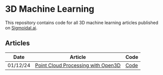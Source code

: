 # 3D Machine Learning

This repository contains code for all 3D machine learning articles published on  [Sigmoidal.ai](https://sigmoidal.ai/en).

## Articles

| **Date** | **Article** | **Code** |
|---|---|---|
|01/12/24|[Point Cloud Processing with Open3D](https://sigmoidal.ai/en/point-cloud-processing-with-open3d/)|[Code](https://github.com/carlosfab/3d_machine_learning/notebooks/point-cloud-processing-with-open3d.ipynb)|

